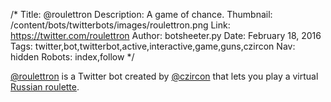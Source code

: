 /*
Title: @roulettron
Description: A game of chance.
Thumbnail: /content/bots/twitterbots/images/roulettron.png
Link: https://twitter.com/roulettron
Author: botsheeter.py
Date: February 18, 2016
Tags: twitter,bot,twitterbot,active,interactive,game,guns,czircon
Nav: hidden
Robots: index,follow
*/

[@roulettron](https://twitter.com/roulettron) is a Twitter bot created by [@czircon](https://twitter.com/czircon) that lets you play a virtual [Russian roulette](https://en.wikipedia.org/wiki/Russian_roulette).
